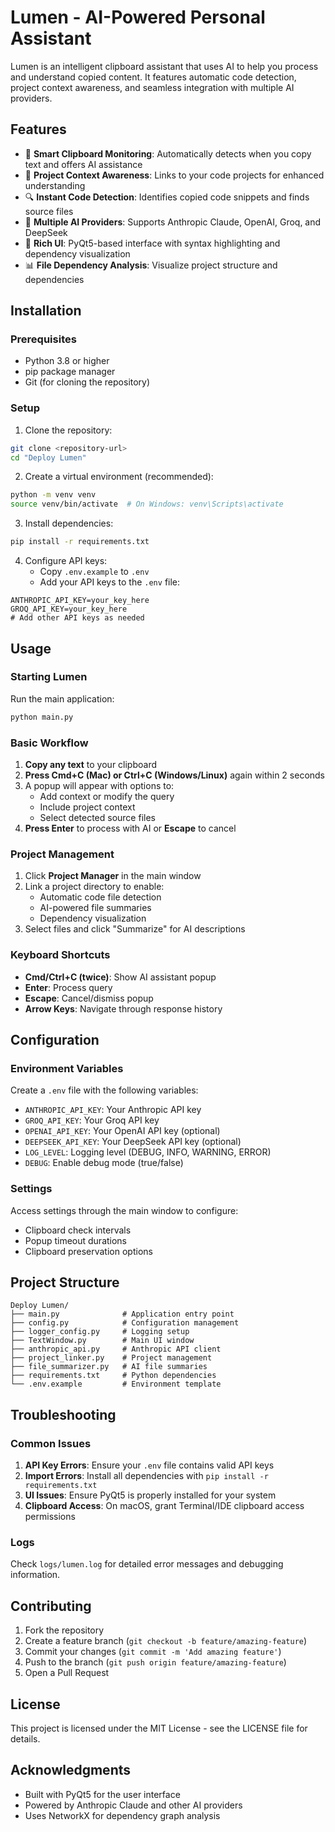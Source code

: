 # Lumen - AI-Powered Personal Assistant

Lumen is an intelligent clipboard assistant that uses AI to help you process and understand copied content. It features automatic code detection, project context awareness, and seamless integration with multiple AI providers.

## Features

- 🚀 **Smart Clipboard Monitoring**: Automatically detects when you copy text and offers AI assistance
- 📁 **Project Context Awareness**: Links to your code projects for enhanced understanding
- 🔍 **Instant Code Detection**: Identifies copied code snippets and finds source files
- 🤖 **Multiple AI Providers**: Supports Anthropic Claude, OpenAI, Groq, and DeepSeek
- 🎨 **Rich UI**: PyQt5-based interface with syntax highlighting and dependency visualization
- 📊 **File Dependency Analysis**: Visualize project structure and dependencies

## Installation

### Prerequisites

- Python 3.8 or higher
- pip package manager
- Git (for cloning the repository)

### Setup

1. Clone the repository:
```bash
git clone <repository-url>
cd "Deploy Lumen"
```

2. Create a virtual environment (recommended):
```bash
python -m venv venv
source venv/bin/activate  # On Windows: venv\Scripts\activate
```

3. Install dependencies:
```bash
pip install -r requirements.txt
```

4. Configure API keys:
   - Copy `.env.example` to `.env`
   - Add your API keys to the `.env` file:
```env
ANTHROPIC_API_KEY=your_key_here
GROQ_API_KEY=your_key_here
# Add other API keys as needed
```

## Usage

### Starting Lumen

Run the main application:
```bash
python main.py
```

### Basic Workflow

1. **Copy any text** to your clipboard
2. **Press Cmd+C (Mac) or Ctrl+C (Windows/Linux)** again within 2 seconds
3. A popup will appear with options to:
   - Add context or modify the query
   - Include project context
   - Select detected source files
4. **Press Enter** to process with AI or **Escape** to cancel

### Project Management

1. Click **Project Manager** in the main window
2. Link a project directory to enable:
   - Automatic code file detection
   - AI-powered file summaries
   - Dependency visualization
3. Select files and click "Summarize" for AI descriptions

### Keyboard Shortcuts

- **Cmd/Ctrl+C (twice)**: Show AI assistant popup
- **Enter**: Process query
- **Escape**: Cancel/dismiss popup
- **Arrow Keys**: Navigate through response history

## Configuration

### Environment Variables

Create a `.env` file with the following variables:

- `ANTHROPIC_API_KEY`: Your Anthropic API key
- `GROQ_API_KEY`: Your Groq API key
- `OPENAI_API_KEY`: Your OpenAI API key (optional)
- `DEEPSEEK_API_KEY`: Your DeepSeek API key (optional)
- `LOG_LEVEL`: Logging level (DEBUG, INFO, WARNING, ERROR)
- `DEBUG`: Enable debug mode (true/false)

### Settings

Access settings through the main window to configure:
- Clipboard check intervals
- Popup timeout durations
- Clipboard preservation options

## Project Structure

```
Deploy Lumen/
├── main.py              # Application entry point
├── config.py            # Configuration management
├── logger_config.py     # Logging setup
├── TextWindow.py        # Main UI window
├── anthropic_api.py     # Anthropic API client
├── project_linker.py    # Project management
├── file_summarizer.py   # AI file summaries
├── requirements.txt     # Python dependencies
└── .env.example         # Environment template
```

## Troubleshooting

### Common Issues

1. **API Key Errors**: Ensure your `.env` file contains valid API keys
2. **Import Errors**: Install all dependencies with `pip install -r requirements.txt`
3. **UI Issues**: Ensure PyQt5 is properly installed for your system
4. **Clipboard Access**: On macOS, grant Terminal/IDE clipboard access permissions

### Logs

Check `logs/lumen.log` for detailed error messages and debugging information.

## Contributing

1. Fork the repository
2. Create a feature branch (`git checkout -b feature/amazing-feature`)
3. Commit your changes (`git commit -m 'Add amazing feature'`)
4. Push to the branch (`git push origin feature/amazing-feature`)
5. Open a Pull Request

## License

This project is licensed under the MIT License - see the LICENSE file for details.

## Acknowledgments

- Built with PyQt5 for the user interface
- Powered by Anthropic Claude and other AI providers
- Uses NetworkX for dependency graph analysis